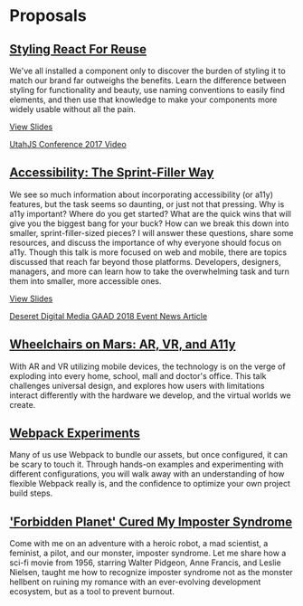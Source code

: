# Proposals

## [Styling React For Reuse](https://github.com/knittingcodemonkey/presentation-proposals/blob/master/styling-react-for-reuse.md)
We've all installed a component only to discover the burden of styling it to match our brand far outweighs the benefits. 
Learn the difference between styling for functionality and beauty, use naming conventions to easily find elements, and 
then use that knowledge to make your components more widely usable without all the pain.

[View Slides](http://styling-react-for-reuse.surge.sh)

[UtahJS Conference 2017 Video](https://www.youtube.com/watch?v=1H8TO1fVuLY)


## [Accessibility: The Sprint-Filler Way](https://github.com/knittingcodemonkey/presentation-proposals/blob/master/accessibility-the_sprint-filler_way.md)

We see so much information about incorporating accessibility (or a11y) features, but the task seems so daunting, or just not that pressing. Why is a11y important? Where do you get started? What are the quick wins that will give you the biggest bang for your buck? How can we break this down into smaller, sprint-filler-sized pieces? I will answer these questions, share some resources, and discuss the importance of why everyone should focus on a11y. Though this talk is more focused on web and mobile, there are topics discussed that reach far beyond those platforms. Developers, designers, managers, and more can learn how to take the overwhelming task and turn them into smaller, more accessible ones.

[View Slides](http://a11y-sprint-filler.surge.sh)

[Deseret Digital Media GAAD 2018 Event News Article](https://www.ksl.com/article/46322673/how-programmers-are-helping-improve-internet-access-for-those-with-disabilities)

## [Wheelchairs on Mars: AR, VR, and A11y](https://github.com/knittingcodemonkey/presentation-proposals/blob/master/wheelchairs-on-mars.md)
With AR and VR utilizing mobile devices, the technology is on the verge of exploding into every home, school, mall and doctor's office. This talk challenges universal design, and explores how users with limitations interact differently with the hardware we develop, and the virtual worlds we create.

## [Webpack Experiments](https://github.com/knittingcodemonkey/presentation-proposals/blob/master/webpack-experiments.md)
Many of us use Webpack to bundle our assets, but once configured, it can be scary to touch it. Through hands-on examples and experimenting with different configurations, you will walk away with an understanding of how flexible Webpack really is, and the confidence to optimize your own project build steps.

## ['Forbidden Planet' Cured My Imposter Syndrome](https://github.com/knittingcodemonkey/presentation-proposals/blob/master/forbidden-planet-cured-my-imposter-syndrome.md)
Come with me on an adventure with a heroic robot, a mad scientist, a feminist, a pilot, and our monster, imposter syndrome. Let me share how a sci-fi movie from 1956, starring Walter Pidgeon, Anne Francis, and Leslie Nielsen, taught me how to recognize imposter syndrome not as the monster hellbent on ruining my romance with an ever-evolving development ecosystem, but as a tool to prevent burnout.
